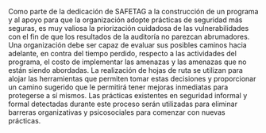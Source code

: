 Como parte de la dedicación de SAFETAG a la construcción de un programa y al apoyo para que la organización adopte prácticas de seguridad más seguras, es muy valiosa la priorización cuidadosa de las vulnerabilidades con el fin de que los resultados de la auditoría no parezcan abrumadores. Una organización debe ser capaz de evaluar sus posibles caminos hacia adelante, en contra del tiempo perdido, respecto a las actividades del programa, el costo de implementar las amenazas y las amenazas que no están siendo abordadas. La realización de hojas de ruta se utilizan para alojar las herramientas que permiten tomar estas decisiones y proporcionar un camino sugerido que le permitirá tener mejoras inmediatas para protegerse a sí mismos. Las prácticas existentes en seguridad informal y formal detectadas durante este proceso serán utilizadas para eliminar barreras organizativas y psicosociales para comenzar con nuevas prácticas.

